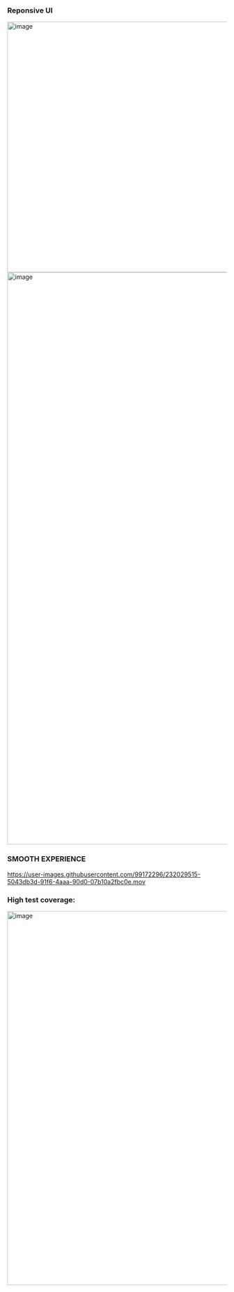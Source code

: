 ### Reponsive UI
<img width="575" alt="image" src="https://user-images.githubusercontent.com/99172296/232029061-a66b0035-a9bc-4888-9c02-13b57808ad54.png">
<img width="1313" alt="image" src="https://user-images.githubusercontent.com/99172296/232029130-5d6099e4-0f7a-43e5-b139-03f9c1513d40.png">

### SMOOTH EXPERIENCE
https://user-images.githubusercontent.com/99172296/232029515-5043db3d-91f6-4aaa-90d0-07b10a2fbc0e.mov

### High test coverage:
<img width="858" alt="image" src="https://user-images.githubusercontent.com/99172296/232028656-38751961-8f33-4c82-9ee7-c79a3e6781ce.png">


